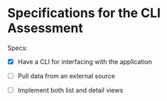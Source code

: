 # Specifications for the CLI Assessment 

Specs:
- [x] Have a CLI for interfacing with the application
- [ ] Pull data from an external source
- [ ] Implement both list and detail views

